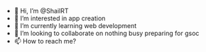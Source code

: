 - 👋 Hi, I’m @ShailRT
- 👀 I’m interested in app creation
- 🌱 I’m currently learning web development
- 💞️ I’m looking to collaborate on nothing busy preparing for gsoc
- 📫 How to reach me? 



